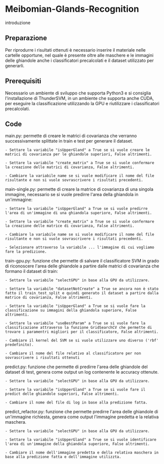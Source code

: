 # Meibomian-Glands-Recognition

introduzione

## Preparazione

Per riprodurre i risultati ottenuti è necessario inserire il materiale nelle cartelle opportune, nel quale è presente oltre alle maschere e le immagini delle ghiandole anche i classificatori precalcolati e il dataset utilizzato per generarli. 

## Prerequisiti

Necessario un ambiente di sviluppo che supporta Python3 e si consiglia l'installazione di ThunderSVM, in un ambiente che supporta anche CUDA, per eseguire la classificazione utilizzando la GPU e riutilizzare i classificatori precalcolati.
		
## Code

main.py: permette di creare le matrici di covarianza che verranno successivamente splittate in train e test per generare il dataset.
		 
	- Settare la variabile "isUpperGland" a True se si vuole creare le matrici di covarianza per le ghiandole superiori, False altrimenti.
	
	- Settare la variabile "create_matrix" a True se si vuole confermare la creazione delle matrici di covarianza, False altrimenti.
	
	- Cambiare la variabile name se si vuole modificare il nome del file risultante e non si vuole sovrascrivere i risultati precedenti.

main-single.py: permette di creare la matrice di covarianza di una singola immagine, necessario se si vuole predirre l'area della ghiandola in un'immagine:
	
	- Settare la variabile "isUpperGland" a True se si vuole predirre l'area di un'immagine di una ghiandola superiore, False altrimenti.
	
	- Settare la variabile "create_matrix" a True se si vuole confermare la creazione delle matrice di covarianza, False altrimenti.
	
	- Cambiare la variabile name se si vuole modificare il nome del file risultante e non si vuole sovrascrivere i risultati precedenti.
	
	- Selezionare attraverso la variabile ... l'immagine di cui vogliamo fare la predizione. 
	
train-gpu.py: funzione che permette di salvare il classificatore SVM in grado di riconoscere l'area delle ghiandole a partire dalle matrici di covarianza che formano il dataset di train:

	- Settare la variabile "selectGPU" in base alla GPU da utilizzare.
	
	- Settare la variabile "datasetNotCreate" a True se ancora non è stato fatto il train_test_split e quindi generato il dataset a partire dalla matrice di covarianza, False altrimenti.
	
	- Settare la variabile "isUpperGland" a True se si vuole fare la classificazione su immagini della ghiandola superiore, False altrimenti.
	
	- Settare la variabile "useBestParam" a True se si vuole fare la classificazione attraverso la funzione GridSearchCV che permette di trovare i paramentri migliori per il classificatore, False altrimenti.
	
	- Cambiare il kernel del SVM se si vuole utilizzare uno diverso ('rbf' predefinito).
	
	- Cambiare il nome del file relativo al classificatore per non sovrascrivere i risultati ottenuti
	
predict.py: funzione che permette di predirre l'area delle ghiandole del dataset di test, genera come output un log contenente le accuracy ottenute.

	- Settare la variabile "selectGPU" in base alla GPU da utilizzare.
	
	- Settare la variabile "isUpperGland" a True se si vuole fare il predict delle ghiandole superiori, False altrimenti.
	
	- Cambiare il nome del file di log in base alla predizione fatta.
	
predict_refactor.py: funzione che permette predirre l'area delle ghiandole di un'immagine richiesta, genera come output l'immagine predetta e la relativa maschera.

	- Settare la variabile "selectGPU" in base alla GPU da utilizzare.
	
	- Settare la variabile "isUpperGland" a True se si vuole identificare l'area di un'immagine della ghiandola superiore, False altrimenti.
	
	- Cambiare il nome dell'immagine predetta e della relativa maschera in base alla predizione fatta e dell'immagine utilizzta.

